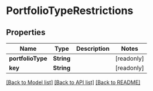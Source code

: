 # PortfolioTypeRestrictions

## Properties
Name | Type | Description | Notes
------------ | ------------- | ------------- | -------------
**portfolioType** | **String** |  | [readonly] 
**key** | **String** |  | [readonly] 

[[Back to Model list]](../README.md#documentation-for-models) [[Back to API list]](../README.md#documentation-for-api-endpoints) [[Back to README]](../README.md)


